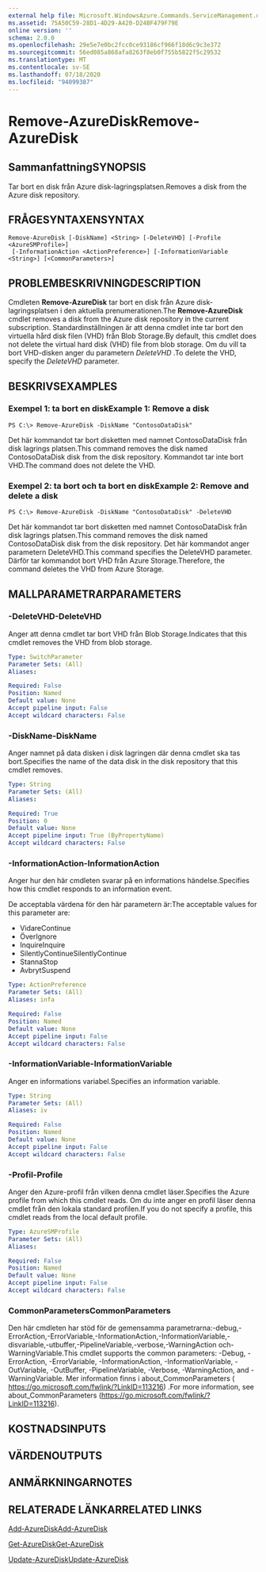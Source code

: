 ```yaml
---
external help file: Microsoft.WindowsAzure.Commands.ServiceManagement.dll-Help.xml
ms.assetid: 75A50C59-28D1-4D29-A420-D24BF479F79E
online version: ''
schema: 2.0.0
ms.openlocfilehash: 29e5e7e0bc2fcc0ce93186cf966f18d6c9c3e372
ms.sourcegitcommit: 56ed085a868afa8263f8eb0f755b5822f5c29532
ms.translationtype: MT
ms.contentlocale: sv-SE
ms.lasthandoff: 07/18/2020
ms.locfileid: "94099387"
---
```

# <span data-ttu-id="52889-101">Remove-AzureDisk</span><span class="sxs-lookup"><span data-stu-id="52889-101">Remove-AzureDisk</span></span>

## <span data-ttu-id="52889-102">Sammanfattning</span><span class="sxs-lookup"><span data-stu-id="52889-102">SYNOPSIS</span></span>
<span data-ttu-id="52889-103">Tar bort en disk från Azure disk-lagringsplatsen.</span><span class="sxs-lookup"><span data-stu-id="52889-103">Removes a disk from the Azure disk repository.</span></span>

## <span data-ttu-id="52889-104">FRÅGESYNTAXEN</span><span class="sxs-lookup"><span data-stu-id="52889-104">SYNTAX</span></span>

```
Remove-AzureDisk [-DiskName] <String> [-DeleteVHD] [-Profile <AzureSMProfile>]
 [-InformationAction <ActionPreference>] [-InformationVariable <String>] [<CommonParameters>]
```

## <span data-ttu-id="52889-105">PROBLEMBESKRIVNING</span><span class="sxs-lookup"><span data-stu-id="52889-105">DESCRIPTION</span></span>
<span data-ttu-id="52889-106">Cmdleten **Remove-AzureDisk** tar bort en disk från Azure disk-lagringsplatsen i den aktuella prenumerationen.</span><span class="sxs-lookup"><span data-stu-id="52889-106">The **Remove-AzureDisk** cmdlet removes a disk from the Azure disk repository in the current subscription.</span></span>
<span data-ttu-id="52889-107">Standardinställningen är att denna cmdlet inte tar bort den virtuella hård disk filen (VHD) från Blob Storage.</span><span class="sxs-lookup"><span data-stu-id="52889-107">By default, this cmdlet does not delete the virtual hard disk (VHD) file from blob storage.</span></span>
<span data-ttu-id="52889-108">Om du vill ta bort VHD-disken anger du parametern *DeleteVHD* .</span><span class="sxs-lookup"><span data-stu-id="52889-108">To delete the VHD, specify the *DeleteVHD* parameter.</span></span>

## <span data-ttu-id="52889-109">BESKRIVS</span><span class="sxs-lookup"><span data-stu-id="52889-109">EXAMPLES</span></span>

### <span data-ttu-id="52889-110">Exempel 1: ta bort en disk</span><span class="sxs-lookup"><span data-stu-id="52889-110">Example 1: Remove a disk</span></span>
```
PS C:\> Remove-AzureDisk -DiskName "ContosoDataDisk"
```

<span data-ttu-id="52889-111">Det här kommandot tar bort disketten med namnet ContosoDataDisk från disk lagrings platsen.</span><span class="sxs-lookup"><span data-stu-id="52889-111">This command removes the disk named ContosoDataDisk disk from the disk repository.</span></span>
<span data-ttu-id="52889-112">Kommandot tar inte bort VHD.</span><span class="sxs-lookup"><span data-stu-id="52889-112">The command does not delete the VHD.</span></span>

### <span data-ttu-id="52889-113">Exempel 2: ta bort och ta bort en disk</span><span class="sxs-lookup"><span data-stu-id="52889-113">Example 2: Remove and delete a disk</span></span>
```
PS C:\> Remove-AzureDisk -DiskName "ContosoDataDisk" -DeleteVHD
```

<span data-ttu-id="52889-114">Det här kommandot tar bort disketten med namnet ContosoDataDisk från disk lagrings platsen.</span><span class="sxs-lookup"><span data-stu-id="52889-114">This command removes the disk named ContosoDataDisk disk from the disk repository.</span></span>
<span data-ttu-id="52889-115">Det här kommandot anger parametern DeleteVHD.</span><span class="sxs-lookup"><span data-stu-id="52889-115">This command specifies the DeleteVHD parameter.</span></span>
<span data-ttu-id="52889-116">Därför tar kommandot bort VHD från Azure Storage.</span><span class="sxs-lookup"><span data-stu-id="52889-116">Therefore, the command deletes the VHD from Azure Storage.</span></span>

## <span data-ttu-id="52889-117">MALLPARAMETRAR</span><span class="sxs-lookup"><span data-stu-id="52889-117">PARAMETERS</span></span>

### <span data-ttu-id="52889-118">-DeleteVHD</span><span class="sxs-lookup"><span data-stu-id="52889-118">-DeleteVHD</span></span>
<span data-ttu-id="52889-119">Anger att denna cmdlet tar bort VHD från Blob Storage.</span><span class="sxs-lookup"><span data-stu-id="52889-119">Indicates that this cmdlet removes the VHD from blob storage.</span></span>

```yaml
Type: SwitchParameter
Parameter Sets: (All)
Aliases: 

Required: False
Position: Named
Default value: None
Accept pipeline input: False
Accept wildcard characters: False
```

### <span data-ttu-id="52889-120">-DiskName</span><span class="sxs-lookup"><span data-stu-id="52889-120">-DiskName</span></span>
<span data-ttu-id="52889-121">Anger namnet på data disken i disk lagringen där denna cmdlet ska tas bort.</span><span class="sxs-lookup"><span data-stu-id="52889-121">Specifies the name of the data disk in the disk repository that this cmdlet removes.</span></span>

```yaml
Type: String
Parameter Sets: (All)
Aliases: 

Required: True
Position: 0
Default value: None
Accept pipeline input: True (ByPropertyName)
Accept wildcard characters: False
```

### <span data-ttu-id="52889-122">-InformationAction</span><span class="sxs-lookup"><span data-stu-id="52889-122">-InformationAction</span></span>
<span data-ttu-id="52889-123">Anger hur den här cmdleten svarar på en informations händelse.</span><span class="sxs-lookup"><span data-stu-id="52889-123">Specifies how this cmdlet responds to an information event.</span></span>

<span data-ttu-id="52889-124">De acceptabla värdena för den här parametern är:</span><span class="sxs-lookup"><span data-stu-id="52889-124">The acceptable values for this parameter are:</span></span>

- <span data-ttu-id="52889-125">Vidare</span><span class="sxs-lookup"><span data-stu-id="52889-125">Continue</span></span>
- <span data-ttu-id="52889-126">Över</span><span class="sxs-lookup"><span data-stu-id="52889-126">Ignore</span></span>
- <span data-ttu-id="52889-127">Inquire</span><span class="sxs-lookup"><span data-stu-id="52889-127">Inquire</span></span>
- <span data-ttu-id="52889-128">SilentlyContinue</span><span class="sxs-lookup"><span data-stu-id="52889-128">SilentlyContinue</span></span>
- <span data-ttu-id="52889-129">Stanna</span><span class="sxs-lookup"><span data-stu-id="52889-129">Stop</span></span>
- <span data-ttu-id="52889-130">Avbryt</span><span class="sxs-lookup"><span data-stu-id="52889-130">Suspend</span></span>

```yaml
Type: ActionPreference
Parameter Sets: (All)
Aliases: infa

Required: False
Position: Named
Default value: None
Accept pipeline input: False
Accept wildcard characters: False
```

### <span data-ttu-id="52889-131">-InformationVariable</span><span class="sxs-lookup"><span data-stu-id="52889-131">-InformationVariable</span></span>
<span data-ttu-id="52889-132">Anger en informations variabel.</span><span class="sxs-lookup"><span data-stu-id="52889-132">Specifies an information variable.</span></span>

```yaml
Type: String
Parameter Sets: (All)
Aliases: iv

Required: False
Position: Named
Default value: None
Accept pipeline input: False
Accept wildcard characters: False
```

### <span data-ttu-id="52889-133">-Profil</span><span class="sxs-lookup"><span data-stu-id="52889-133">-Profile</span></span>
<span data-ttu-id="52889-134">Anger den Azure-profil från vilken denna cmdlet läser.</span><span class="sxs-lookup"><span data-stu-id="52889-134">Specifies the Azure profile from which this cmdlet reads.</span></span>
<span data-ttu-id="52889-135">Om du inte anger en profil läser denna cmdlet från den lokala standard profilen.</span><span class="sxs-lookup"><span data-stu-id="52889-135">If you do not specify a profile, this cmdlet reads from the local default profile.</span></span>

```yaml
Type: AzureSMProfile
Parameter Sets: (All)
Aliases: 

Required: False
Position: Named
Default value: None
Accept pipeline input: False
Accept wildcard characters: False
```

### <span data-ttu-id="52889-136">CommonParameters</span><span class="sxs-lookup"><span data-stu-id="52889-136">CommonParameters</span></span>
<span data-ttu-id="52889-137">Den här cmdleten har stöd för de gemensamma parametrarna:-debug,-ErrorAction,-ErrorVariable,-InformationAction,-InformationVariable,-disvariable,-utbuffer,-PipelineVariable,-verbose,-WarningAction och-WarningVariable.</span><span class="sxs-lookup"><span data-stu-id="52889-137">This cmdlet supports the common parameters: -Debug, -ErrorAction, -ErrorVariable, -InformationAction, -InformationVariable, -OutVariable, -OutBuffer, -PipelineVariable, -Verbose, -WarningAction, and -WarningVariable.</span></span> <span data-ttu-id="52889-138">Mer information finns i about_CommonParameters ( https://go.microsoft.com/fwlink/?LinkID=113216) .</span><span class="sxs-lookup"><span data-stu-id="52889-138">For more information, see about_CommonParameters (https://go.microsoft.com/fwlink/?LinkID=113216).</span></span>

## <span data-ttu-id="52889-139">KOSTNADS</span><span class="sxs-lookup"><span data-stu-id="52889-139">INPUTS</span></span>

## <span data-ttu-id="52889-140">VÄRDEN</span><span class="sxs-lookup"><span data-stu-id="52889-140">OUTPUTS</span></span>

## <span data-ttu-id="52889-141">ANMÄRKNINGAR</span><span class="sxs-lookup"><span data-stu-id="52889-141">NOTES</span></span>

## <span data-ttu-id="52889-142">RELATERADE LÄNKAR</span><span class="sxs-lookup"><span data-stu-id="52889-142">RELATED LINKS</span></span>

[<span data-ttu-id="52889-143">Add-AzureDisk</span><span class="sxs-lookup"><span data-stu-id="52889-143">Add-AzureDisk</span></span>](./Add-AzureDisk.md)

[<span data-ttu-id="52889-144">Get-AzureDisk</span><span class="sxs-lookup"><span data-stu-id="52889-144">Get-AzureDisk</span></span>](./Get-AzureDisk.md)

[<span data-ttu-id="52889-145">Update-AzureDisk</span><span class="sxs-lookup"><span data-stu-id="52889-145">Update-AzureDisk</span></span>](./Update-AzureDisk.md)


